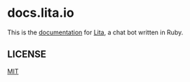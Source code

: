 # docs.lita.io

This is the [documentation](http://docs.lita.io/) for [Lita](https://www.lita.io/), a chat bot written in Ruby.

## LICENSE

[MIT](http://opensource.org/licenses/MIT)
